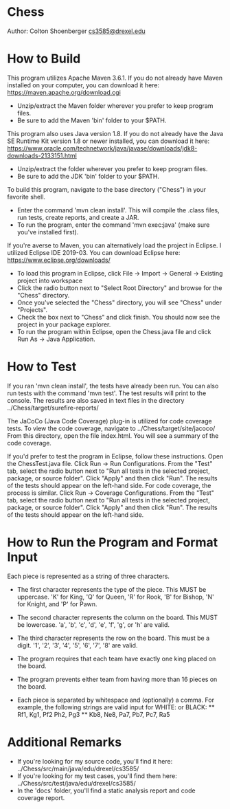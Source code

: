 # Chess
Author: Colton Shoenberger
cs3585@drexel.edu


# How to Build
This program utilizes Apache Maven 3.6.1.  If you do not already have Maven installed on your computer, you can download it here: https://maven.apache.org/download.cgi
* Unzip/extract the Maven folder wherever you prefer to keep program files.
* Be sure to add the Maven 'bin' folder to your $PATH.

This program also uses Java version 1.8.  If you do not already have the Java SE Runtime Kit version 1.8 or newer installed, you can download it here: https://www.oracle.com/technetwork/java/javase/downloads/jdk8-downloads-2133151.html
* Unzip/extract the folder wherever you prefer to keep program files.
* Be sure to add the JDK 'bin' folder to your $PATH.

To build this program, navigate to the base directory ("Chess") in your favorite shell.
* Enter the command 'mvn clean install'. This will compile the .class files, run tests, create reports, and create a JAR.
* To run the program, enter the command 'mvn exec:java' (make sure you've installed first).

If you're averse to Maven, you can alternatively load the project in Eclipse.  I utilized Eclipse IDE 2019-03.  You can download Eclipse here: https://www.eclipse.org/downloads/
* To load this program in Eclipse, click File -> Import -> General -> Existing project into workspace
* Click the radio button next to "Select Root Directory" and browse for the "Chess" directory.
* Once you've selected the "Chess" directory, you will see "Chess" under "Projects".
* Check the box next to "Chess" and click finish.  You should now see the project in your package explorer.
* To run the program within Eclipse, open the Chess.java file and click Run As -> Java Application.


# How to Test

If you ran 'mvn clean install', the tests have already been run.  You can also run tests with the command 'mvn test'.  The test results will print to the console. The results are also saved in text files in the directory ../Chess/target/surefire-reports/

The JaCoCo (Java Code Coverage) plug-in is utilized for code coverage tests. To view the code coverage, navigate to ../Chess/target/site/jacoco/
From this directory, open the file index.html.  You will see a summary of the code coverage.

If you'd prefer to test the program in Eclipse, follow these instructions.
Open the ChessTest.java file.  Click Run -> Run Configurations.
From the "Test" tab, select the radio button next to "Run all tests in the selected project, package, or source folder".
Click "Apply" and then click "Run".  The results of the tests should appear on the left-hand side.
For code coverage, the process is similar.  Click Run -> Coverage Configurations.
From the "Test" tab, select the radio button next to "Run all tests in the selected project, package, or source folder".
Click "Apply" and then click "Run".  The results of the tests should appear on the left-hand side.


# How to Run the Program and Format Input

Each piece is represented as a string of three characters.

* The first character represents the type of the piece.  This MUST be uppercase.  'K' for King, 'Q' for Queen, 'R' for Rook, 'B' for Bishop, 'N' for Knight, and 'P' for Pawn.

* The second character represents the column on the board.  This MUST be lowercase. 'a', 'b', 'c', 'd', 'e', 'f', 'g', or 'h' are valid.

* The third character represents the row on the board.  This must be a digit.  '1', '2', '3', '4', '5', '6', '7', '8' are valid.

* The program requires that each team have exactly one king placed on the board.
* The program prevents either team from having more than 16 pieces on the board.

* Each piece is separated by whitespace and (optionally) a comma.  For example, the following strings are valid input for WHITE: or BLACK:
** Rf1, Kg1, Pf2 Ph2, Pg3
** Kb8, Ne8, Pa7, Pb7, Pc7, Ra5


# Additional Remarks

* If you're looking for my source code, you'll find it here: ../Chess/src/main/java/edu/drexel/cs3585/
* If you're looking for my test cases, you'll find them here: ../Chess/src/test/java/edu/drexel/cs3585/
* In the 'docs' folder, you'll find a static analysis report and code coverage report.
